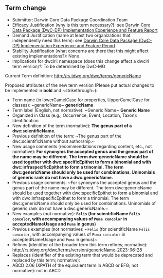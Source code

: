## Term change

* Submitter: Darwin Core Data Package Coordination Team
* Efficacy Justification (why is this term necessary?): see [Darwin Core Data Package (DwC-DP) Implementation Experience and Feature Report](https://gbif.github.io/dwc-dp/docs/dwc_dp_implementation_feature_reports.pdf)
* Demand Justification (name at least two organizations that independently need this term): see [Darwin Core Data Package (DwC-DP) Implementation Experience and Feature Report](https://gbif.github.io/dwc-dp/docs/dwc_dp_implementation_feature_reports.pdf)
* Stability Justification (what concerns are there that this might affect existing implementations?): None
* Implications for dwciri: namespace (does this change affect a dwciri term version)?: To be determined by DwC-MG

Current Term definition: http://rs.tdwg.org/dwc/terms/genericName

Proposed attributes of the new term version (Please put actual changes to be implemented in **bold** and ~strikethrough~):

* Term name (in lowerCamelCase for properties, UpperCamelCase for classes): ~genericName~ **genericName**
* Term label (English, not normative): ~Generic Name~ **Generic Name**
* Organized in Class (e.g., Occurrence, Event, Location, Taxon): Identification
* New definition of the term (normative): **The genus part of a dwc:scientificName.**
* Previous definition of the term: ~The genus part of the dwc:scientificName without authorship.~
* New usage comments (recommendations regarding content, etc., not normative): **For synonyms the accepted genus and the genus part of the name may be different. The term dwc:genericName should be used together with dwc:specificEpithet to form a binomial and with dwc:infraspecificEpithet to form a trinomial. The term dwc:genericName should only be used for combinations. Uninomials of generic rank do not have a dwc:genericName.** 
* Previous usage comments: ~For synonyms the accepted genus and the genus part of the name may be different. The term dwc:genericName should be used together with dwc:specificEpithet to form a binomial and with dwc:infraspecificEpithet to form a trinomial. The term dwc:genericName should only be used for combinations. Uninomials of generic rank do not have a dwc:genericName.~
* New examples (not normative): **`Felis` (for scientificName `Felis concolor`, with accompanying values of `Puma concolor` in acceptedNameUsage and `Puma` in genus)**
* Previous examples (not normative): ~`Felis` (for scientificName `Felis concolor`, with accompanying values of `Puma concolor` in acceptedNameUsage and `Puma` in genus)~
* Refines (identifier of the broader term this term refines; normative): http://rs.tdwg.org/dwc/terms/version/genericName-2023-06-28
* Replaces (identifier of the existing term that would be deprecated and replaced by this term; normative): 
* ABCD 2.06 (XPATH of the equivalent term in ABCD or EFG; not normative): not in ABCD
